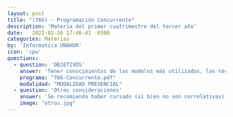 ```yaml
---
layout: post
title: "(766) - Programación Concurrente"
description: 'Materia del primer cuatrimestre del tercer año'
date:   2022-02-26 17:46:41 -0300
categories: Materias
by: 'Informatica UNAHUR'
icon: 'cpu'
questions:
  - question: 'OBJETIVOS'
    answer: 'Tener conocimientos de los modelos más utilizados, las técnicas y conceptos básicos asociados a la programación concurrente. Comprender las dificultades asociadas a la interacción de componentes en un sistema concurrente y conocer los recursos del que dispone el programador para mitigarlos. Se aplican los conceptos en lnguajes de programación como Java, Javascript y Python.'
    programa: "766-Concurrente.pdf"
    modalidad: "MODALIDAD PRESENCIAL"
  - question: 'Otras consideraciones'
    answer: 'Se recomienda haber cursado (si bien no son correlativas) otras materias de programación como Objetos 1 y 2.'
    image: "otros.jpg"
---
```

